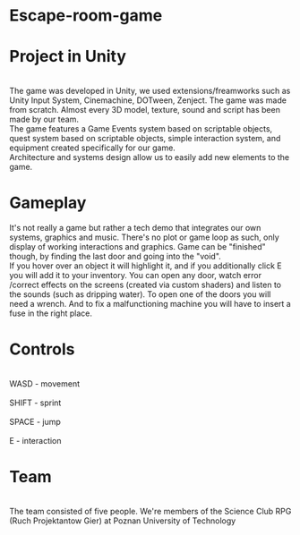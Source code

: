 # Escape-room-game
Project in Unity
==========================
<br>
The game was developed in Unity, we used extensions/freamworks such as Unity Input System, Cinemachine, DOTween, Zenject.
The game was made from scratch. Almost every 3D model, texture, sound and script has been made by our team. 
<br>
The game features a Game Events system based on scriptable objects, quest system based on scriptable objects, simple interaction system, and equipment created specifically for our game. 
<br>
Architecture and systems design allow us to easily add new elements to the game.

**Gameplay**
=========================
It's not really a game but rather a tech demo that integrates our own systems, graphics and music. There's no plot or game loop as such, only display of working interactions and graphics. Game can be "finished" though, by finding the last door and going into the "void".
<br>
If you hover over an object it will highlight it, and if you additionally click E you will add it to your inventory. You can open any door, watch error /correct effects on the screens (created via custom shaders) and listen to the sounds (such as dripping water). To open one of the doors you will need a wrench. And to fix a malfunctioning machine you will have to insert a fuse in the right place.

**Controls**
=========================
<br>
WASD - movement
<br><br>
SHIFT - sprint
<br><br>
SPACE - jump
<br><br>
E - interaction

**Team**
=========================
<br>
The team consisted of five people. We're members of the Science Club RPG (Ruch Projektantow Gier) at Poznan University of Technology
